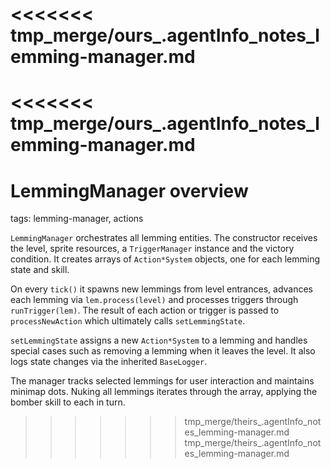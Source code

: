 <<<<<<< tmp_merge/ours_.agentInfo_notes_lemming-manager.md
=======
<<<<<<< tmp_merge/ours_.agentInfo_notes_lemming-manager.md
=======
# LemmingManager overview

tags: lemming-manager, actions

`LemmingManager` orchestrates all lemming entities. The constructor receives the
level, sprite resources, a `TriggerManager` instance and the victory condition.
It creates arrays of `Action*System` objects, one for each lemming state and
skill.

On every `tick()` it spawns new lemmings from level entrances, advances each
lemming via `lem.process(level)` and processes triggers through
`runTrigger(lem)`. The result of each action or trigger is passed to
`processNewAction` which ultimately calls `setLemmingState`.

`setLemmingState` assigns a new `Action*System` to a lemming and handles special
cases such as removing a lemming when it leaves the level. It also logs state
changes via the inherited `BaseLogger`.

The manager tracks selected lemmings for user interaction and maintains minimap
dots. Nuking all lemmings iterates through the array, applying the bomber skill
to each in turn.

>>>>>>> tmp_merge/theirs_.agentInfo_notes_lemming-manager.md
>>>>>>> tmp_merge/theirs_.agentInfo_notes_lemming-manager.md
